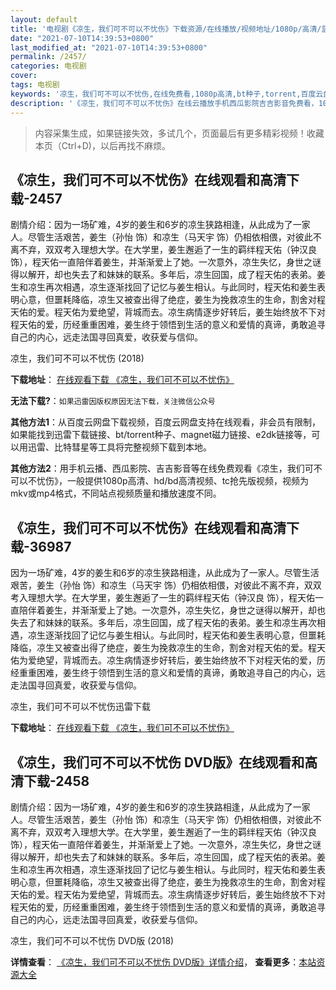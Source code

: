 ```yaml
---
layout: default
title: '电视剧《凉生，我们可不可以不忧伤》下载资源/在线播放/视频地址/1080p/高清/蓝光'
date: "2021-07-10T14:39:53+0800"
last_modified_at: "2021-07-10T14:39:53+0800"
permalink: /2457/
categories: 电视剧
cover:
tags: 电视剧
keywords: '凉生，我们可不可以不忧伤,在线免费看,1080p高清,bt种子,torrent,百度云盘,magnet,磁力链,迅雷下载资源'
description: '《凉生，我们可不可以不忧伤》在线云播放手机西瓜影院吉吉影音免费看，1080p高清bd/hd未删减完整版和tc抢先枪版，mkv/mp4格式，附带bt/torrent种子、magnet/磁力链、百度云盘、网盘资源迅雷下载链接'
---
```


>内容采集生成，如果链接失效，多试几个，页面最后有更多精彩视频！收藏本页（Ctrl+D)，以后再找不麻烦。


## 《凉生，我们可不可以不忧伤》在线观看和高清下载-2457

剧情介绍：因为一场矿难，4岁的姜生和6岁的凉生狭路相逢，从此成为了一家人。尽管生活艰苦，姜生（孙怡 饰）和凉生（马天宇 饰）仍相依相偎，对彼此不离不弃，双双考入理想大学。在大学里，姜生邂逅了一生的羁绊程天佑（钟汉良 饰），程天佑一直陪伴着姜生，并渐渐爱上了她。一次意外，凉生失忆，身世之谜得以解开，却也失去了和妹妹的联系。多年后，凉生回国，成了程天佑的表弟。姜生和凉生再次相遇，凉生逐渐找回了记忆与姜生相认。与此同时，程天佑和姜生表明心意，但噩耗降临，凉生又被查出得了绝症，姜生为挽救凉生的生命，割舍对程天佑的爱。程天佑为爱绝望，背城而去。凉生病情逐步好转后，姜生始终放不下对程天佑的爱，历经重重困难，姜生终于领悟到生活的意义和爱情的真谛，勇敢追寻自己的内心，远走法国寻回真爱，收获爱与信仰。


凉生，我们可不可以不忧伤 (2018)

**下载地址**： [在线观看下载 《凉生，我们可不可以不忧伤》](https://www.btbtdy.me/btdy/dy13528.html) 


**无法下载?**：`如果迅雷因版权原因无法下载，关注微信公众号 `

**其他方法1**：从百度云网盘下载视频，百度云网盘支持在线观看，非会员有限制，如果能找到迅雷下载链接、bt/torrent种子、magnet磁力链接、e2dk链接等，可以用迅雷、比特彗星等工具将完整视频下载到本地。

**其他方法2**：用手机云播、西瓜影院、吉吉影音等在线免费观看《凉生，我们可不可以不忧伤》，一般提供1080p高清、hd/bd高清视频、tc抢先版视频，视频为mkv或mp4格式，不同站点视频质量和播放速度不同。


## 《凉生，我们可不可以不忧伤》在线观看和高清下载-36987

因为一场矿难，4岁的姜生和6岁的凉生狭路相逢，从此成为了一家人。尽管生活艰苦，姜生（孙怡 饰）和凉生（马天宇 饰）仍相依相偎，对彼此不离不弃，双双考入理想大学。在大学里，姜生邂逅了一生的羁绊程天佑（钟汉良 饰），程天佑一直陪伴着姜生，并渐渐爱上了她。一次意外，凉生失忆，身世之谜得以解开，却也失去了和妹妹的联系。多年后，凉生回国，成了程天佑的表弟。姜生和凉生再次相遇，凉生逐渐找回了记忆与姜生相认。与此同时，程天佑和姜生表明心意，但噩耗降临，凉生又被查出得了绝症，姜生为挽救凉生的生命，割舍对程天佑的爱。程天佑为爱绝望，背城而去。凉生病情逐步好转后，姜生始终放不下对程天佑的爱，历经重重困难，姜生终于领悟到生活的意义和爱情的真谛，勇敢追寻自己的内心，远走法国寻回真爱，收获爱与信仰。


凉生，我们可不可以不忧伤迅雷下载

**下载地址**： [在线观看下载 《凉生，我们可不可以不忧伤》](https://www.993dy.com//vod-detail-id-31322.html) 


## 《凉生，我们可不可以不忧伤 DVD版》在线观看和高清下载-2458

剧情介绍：因为一场矿难，4岁的姜生和6岁的凉生狭路相逢，从此成为了一家人。尽管生活艰苦，姜生（孙怡 饰）和凉生（马天宇 饰）仍相依相偎，对彼此不离不弃，双双考入理想大学。在大学里，姜生邂逅了一生的羁绊程天佑（钟汉良 饰），程天佑一直陪伴着姜生，并渐渐爱上了她。一次意外，凉生失忆，身世之谜得以解开，却也失去了和妹妹的联系。多年后，凉生回国，成了程天佑的表弟。姜生和凉生再次相遇，凉生逐渐找回了记忆与姜生相认。与此同时，程天佑和姜生表明心意，但噩耗降临，凉生又被查出得了绝症，姜生为挽救凉生的生命，割舍对程天佑的爱。程天佑为爱绝望，背城而去。凉生病情逐步好转后，姜生始终放不下对程天佑的爱，历经重重困难，姜生终于领悟到生活的意义和爱情的真谛，勇敢追寻自己的内心，远走法国寻回真爱，收获爱与信仰。


凉生，我们可不可以不忧伤 DVD版 (2018)

**详情查看**： [《凉生，我们可不可以不忧伤 DVD版》详情介绍](/movie/2458/)， **查看更多**：[本站资源大全](/movie/t/all/)

